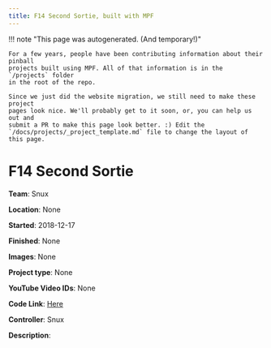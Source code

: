 ```yaml
---
title: F14 Second Sortie, built with MPF
---
```


<!-- This file is used as the template for all the individual project pages. -->

!!! note "This page was autogenerated. (And temporary!)"

    For a few years, people have been contributing information about their pinball
    projects built using MPF. All of that information is in the `/projects` folder
    in the root of the repo.

    Since we just did the website migration, we still need to make these project
    pages look nice. We'll probably get to it soon, or, you can help us out and
    submit a PR to make this page look better. :) Edit the
    `/docs/projects/_project_template.md` file to change the layout of this page.

# F14 Second Sortie

**Team**: Snux

**Location**: None

**Started**: 2018-12-17

**Finished**: None

**Images**: None

**Project type**: None

**YouTube Video IDs**: None


**Code Link**: [Here](https://github.com/Snux/F14-MPF)



**Controller**: Snux

**Description**:



<!-- Note, do not edit this file directly, as it will be overwritten when the list is regenerated.

To edit information about a project, edit the project's YAML file in the `/projects` folder. (Off the
root of the repo, not this folder which is `/www/projects`.)

To edit the look and feel or layout of this page, edit the `_project_template.md` file in the `/www/projects` folder. -->